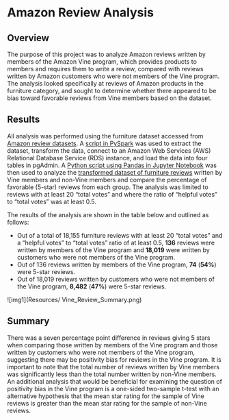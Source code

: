 # Amazon Review Analysis

## Overview
The purpose of this project was to analyze Amazon reviews written by members of the Amazon Vine program, which provides products to members and requires them to write a review, compared with reviews written by Amazon customers who were not members of the Vine program. The analysis looked specifically at reviews of Amazon products in the furniture category, and sought to determine whether there appeared to be bias toward favorable reviews from Vine members based on the dataset.

## Results
All analysis was performed using the furniture dataset accessed from [Amazon review datasets](https://s3.amazonaws.com/amazon-reviews-pds/tsv/index.txt). A [script in PySpark](Amazon_Reviews_ETL.ipynb) was used to extract the dataset, transform the data, connect to an Amazon Web Services (AWS) Relational Database Service (RDS) instance, and load the data into four tables in pgAdmin. A [Python script using Pandas in Jupyter Notebook](Vine_Review_Analysis.ipynb) was then used to analyze the [transformed dataset of furniture reviews](Resources/vine_table.csv) written by Vine members and non-Vine members and compare the percentage of favorable (5-star) reviews from each group. The analysis was limited to reviews with at least 20 “total votes” and where the ratio of “helpful votes” to “total votes” was at least 0.5.

The results of the analysis are shown in the table below and outlined as follows:
-    Out of a total of 18,155 furniture reviews with at least 20 “total votes” and a “helpful votes” to “total votes” ratio of at least 0.5, **136** reviews were written by members of the Vine program and **18,019** were written by customers who were not members of the Vine program.
-    Out of 136 reviews written by members of the Vine program, **74** (**54%**) were 5-star reviews.
-    Out of 18,019 reviews written by customers who were not members of the Vine program, **8,482** (**47%**) were 5-star reviews.

![img1](Resources/ Vine_Review_Summary.png)


## Summary
There was a seven percentage point difference in reviews giving 5 stars when comparing those written by members of the Vine program and those written by customers who were not members of the Vine program, suggesting there may be positivity bias for reviews in the Vine program. It is important to note that the total number of reviews written by Vine members was significantly less than the total number written by non-Vine members. An additional analysis that would be beneficial for examining the question of positivity bias in the Vine program is a one-sided two-sample t-test with an alternative hypothesis that the mean star rating for the sample of Vine reviews is greater than the mean star rating for the sample of non-Vine reviews.
